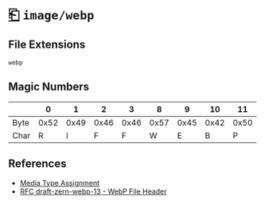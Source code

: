 # [⎗](../README.md) `image/webp`

## File Extensions

`webp`

## Magic Numbers

|      | 0    | 1    | 2    | 3    | 8    | 9    | 10   | 11   |
| ---- | ---- | ---- | ---- | ---- | ---- | ---- | ---- | ---- |
| Byte | 0x52 | 0x49 | 0x46 | 0x46 | 0x57 | 0x45 | 0x42 | 0x50 |
| Char | R    | I    | F    | F    | W    | E    | B    | P    |

## References

- [Media Type Assignment](https://www.iana.org/assignments/media-types/image/webp)
- [RFC draft-zern-webp-13 - WebP File Header](https://datatracker.ietf.org/doc/html/draft-zern-webp-13#section-2.4)

